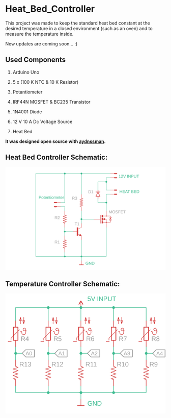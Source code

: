 # Heat_Bed_Controller

This project was made to keep the standard heat bed constant at the desired temperature in a closed environment (such as an oven) and to measure the temperature inside.

New updates are coming soon...  :)

## Used Components

1.  Arduino Uno

2.  5 x (100 K NTC & 10 K Resistor) 

3.  Potantiometer

4.  IRF44N MOSFET & BC235 Transistor

5.  1N4001 Diode

6.  12 V 10 A Dc Voltage Source 

7.  Heat Bed  

**It was designed open source with [aydnssman](https://github.com/aydnssman).**

## Heat Bed Controller Schematic:

![Heat Bed Controller Schematic](https://github.com/ugurbayezit/Heat_Bed_Controller/blob/main/Heat_Bed_Controller_Schematic.png)

## Temperature Controller Schematic:

![Temperature Controller Schematic](https://github.com/ugurbayezit/Heat_Bed_Controller/blob/main/Heat_Bed_Temp_Controller_Schematic.png)

